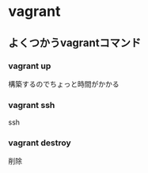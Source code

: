 # vagrant
## よくつかうvagrantコマンド
### vagrant up
構築するのでちょっと時間がかかる

### vagrant ssh
ssh

### vagrant destroy
削除
